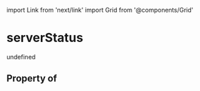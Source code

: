 import Link from 'next/link'
import Grid from '@components/Grid'

# serverStatus

undefined

## Property of



